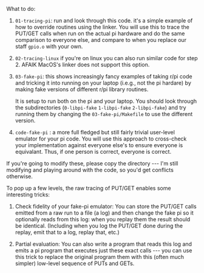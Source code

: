 What to do:


   1. `01-tracing-pi`: run and look through this code.  it's a
      simple example of how to override routines using the linker.
      You will use this to trace the PUT/GET calls when run on the
      actual pi hardware and do the same comparison to everyone else,
      and compare to when you replace our staff `gpio.o` with your own.

   2. `02-tracing-linux` if you're on linux you can also run similar code
      for step 2.  AFAIK MacOS's linker  does not support this option.

   3. `03-fake-pi`: this shows increasingly fancy examples of taking
      r/pi code and tricking it into running on your laptop (i.e.g.,
      not the pi hardare) by making fake versions of different r/pi
      library routines.

      It is setup to run both on the pi and your laptop.   You should
      look through the subdirectories (`0-libpi-fake` `1-libpi-fake`
      `2-libpi-fake`) and try running them by changing the
      `03-fake-pi/Makefile` to use the different version.

   4. `code-fake-pi` : a more full fledged but still fairly
      trivial user-level emulator for your pi code.  You will use this
      approach to cross-check your implementation against everyone else's
      to ensure everyone is equivalant.  Thus, if one person is correct,
      everyone is correct.


If you're going to modify these, please copy the directory --- I'm
still modifying and playing around with the code, so you'd get conflicts
otherwise.

To pop up a few levels, the raw tracing of PUT/GET enables some
interesting tricks:

  1. Check fidelity of your fake-pi emulator:  You can store the PUT/GET
     calls emitted from a raw run to a file (a log) and then change the
     fake pi so it optionally reads from this log: when you replay them
     the result should be identical.  (Including when you log the PUT/GET
     done during the replay, emit that to a log, replay that, etc.)

  2. Partial evaluation: You can also write a program that reads this
     log and emits a pi program that executes just these exact calls ---
     you can use this trick to replace the original program them with this
     (often much simpler) low-level sequence of PUTs and GETs.
